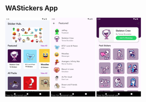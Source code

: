 ## WAStickers App

<img src="home.png" width="28%" height="28%"> <img src="all_stickers.png" width="28%" height="28%"> <img src="sticker_view.png" width="28%" height="28%"></a>
